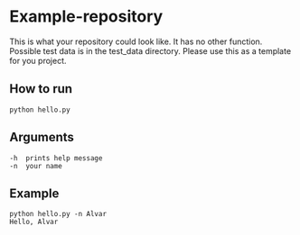 # Example-repository
This is what your repository could look like. It has no other function. Possible test data is in the test_data directory.
Please use this as a template for you project.

## How to run
    python hello.py

## Arguments
    -h  prints help message
    -n  your name
    
## Example
    python hello.py -n Alvar
    Hello, Alvar
